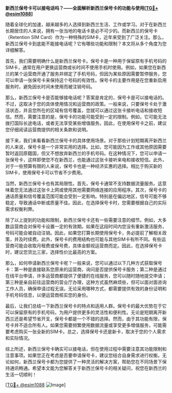 **新西兰保号卡可以接电话吗？——全面解析新西兰保号卡的功能与使用[[TG💪+ @esim1088](https://t.me/s/esim1088)]**

随着全球化的加速，越来越多的人选择到新西兰生活、工作或学习。对于在新西兰长期居住的人来说，拥有一张当地的电话卡是必不可少的。而新西兰的保号卡（Retention SIM Card）作为一种特殊的SIM卡，近年来受到了广泛关注。那么，新西兰保号卡到底能不能接电话呢？它有哪些功能和限制？本文将从多个角度为您详细解答。

首先，我们需要明确什么是新西兰保号卡。保号卡是一种用于保留原有手机号码的SIM卡，通常在用户更换运营商或长时间不使用手机时使用。例如，如果您在新西兰的某个运营商开通了服务并绑定了手机号码，但因为某些原因需要暂停服务，您可以申请一张保号卡来保持这个号码的有效性。保号卡的主要作用是在您重新启用服务时，避免因长时间未使用而被注销号码。

那么，新西兰保号卡是否能够接电话呢？答案是肯定的，保号卡是可以接电话的。不过，这取决于您的具体使用情况和运营商的政策。一般来说，只要保号卡处于激活状态，并且您所在的区域有信号覆盖，您就可以通过这张卡接听电话和接收短信。然而，需要注意的是，保号卡的功能可能受到一定的限制。例如，它可能无法拨打国际长途电话，或者无法享受某些增值服务。因此，在使用保号卡之前，建议您仔细阅读运营商提供的相关条款和说明。

接下来，我们来看看新西兰保号卡的具体使用场景。对于那些计划短期离开新西兰的人来说，保号卡是一个非常实用的选择。比如，您可能因为工作或其他原因需要暂时返回原籍国，但又不想放弃新西兰的手机号码。在这种情况下，您可以申请一张保号卡，这样即使您不在新西兰，也能通过这张卡接听来电和接收短信。此外，对于一些预算有限的人来说，保号卡也是一种经济实惠的选择。相比于购买新的SIM卡，使用保号卡可以节省不少费用。

当然，新西兰保号卡也有其局限性。首先，保号卡通常不支持数据流量服务。这意味着您无法通过这张卡上网或使用其他需要网络连接的应用程序。其次，保号卡的通话质量和信号覆盖范围可能会受到一定影响。特别是在偏远地区，信号可能不够稳定，导致通话中断或质量不佳。因此，在选择保号卡时，您需要根据自己的实际需求权衡利弊。

除了以上提到的功能和限制，新西兰保号卡还有一些需要注意的细节。例如，大多数运营商会对保号卡设置一定的有效期。如果在这段时间内您没有重新激活服务，号码可能会被自动注销。因此，如果您打算长期使用保号卡，务必提前了解相关政策，并及时续费。此外，保号卡的费用结构也可能与其他SIM卡有所不同。有些运营商可能会收取月租费或保号费，具体金额视运营商而定。因此，在选择保号卡时，建议您货比三家，选择性价比最高的方案。

那么，如何申请新西兰保号卡呢？一般来说，您可以通过以下几种方式获取保号卡：第一种是直接联系您原来的运营商，询问是否提供保号卡服务；第二种是通过在线平台申请，许多运营商都提供了便捷的在线服务，您可以随时随地提交申请；第三种是亲自前往运营商的营业厅办理，这种方式虽然麻烦些，但可以面对面咨询工作人员，确保申请过程无误。无论采用哪种方式，都需要提供有效的身份证明和手机号码信息，以便运营商核实您的身份。

最后，让我们总结一下新西兰保号卡的特点和适用人群。保号卡的最大优势在于它可以保留原有的手机号码，为用户提供更多的灵活性和便利性。无论是短期离开新西兰还是希望节省开支，保号卡都是一个不错的选择。然而，由于其功能有限，保号卡并不适合所有人。如果您需要频繁使用数据流量或享受更多增值服务，可能需要考虑购买一张全新的SIM卡。总之，选择保号卡还是新卡，取决于您的个人需求和实际情况。

综上所述，新西兰保号卡确实可以接电话，但在使用过程中需要注意其功能限制和注意事项。如果您正在考虑是否要申请保号卡，建议您结合自身需求进行权衡。无论如何，新西兰保号卡都为您提供了一种灵活的解决方案，帮助您在不同场景下保持通讯畅通。希望本文能为您解答关于新西兰保号卡的相关疑问，祝您在新西兰的生活一切顺利！

[[TG💪+ @esim1088](https://t.me/s/esim1088) ![Image](https://i.postimg.cc/4NQfJmqS/Snipaste-2025-05-13-00-14-12.png)]